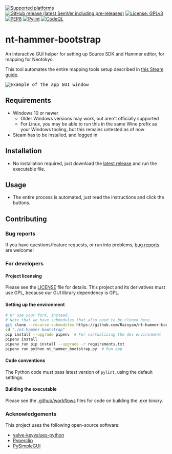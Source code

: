 [![Supported platforms](https://img.shields.io/badge/platform-Windows-lightgrey)](https://github.com/Rainyan/nt-hammer-bootstrap)
[![GitHub release (latest SemVer including pre-releases)](https://img.shields.io/github/v/release/Rainyan/nt-hammer-bootstrap?include_prereleases)](https://github.com/Rainyan/nt-hammer-bootstrap/releases/latest)
[![License: GPLv3](https://img.shields.io/github/license/Rainyan/nt-hammer-bootstrap)](LICENSE)
[![PEP8](https://img.shields.io/badge/code%20style-pep8-orange.svg)](https://www.python.org/dev/peps/pep-0008/)
[![Pylint](https://github.com/Rainyan/nt-hammer-bootstrap/actions/workflows/pylint.yml/badge.svg)](https://github.com/Rainyan/nt-hammer-bootstrap/actions/workflows/pylint.yml)
[![CodeQL](https://github.com/Rainyan/nt-hammer-bootstrap/actions/workflows/codeql.yml/badge.svg)](https://github.com/Rainyan/nt-hammer-bootstrap/actions/workflows/codeql.yml)

# nt-hammer-bootstrap

An interactive GUI helper for setting up Source SDK and Hammer editor, for mapping for Neotokyo.

This tool automates the entire mapping tools setup described in [this Steam guide](https://steamcommunity.com/sharedfiles/filedetails/?id=282059949).

<kbd><!-- This tag adds a border, so that the bright example image renders nicely for not-darkmode users. -->
  <img alt="Example of the app GUI window" src="https://user-images.githubusercontent.com/6595066/203887912-53c742fa-2fa0-4e78-b34c-e035bb8d95dd.png" />
</kbd>

## Requirements

* Windows 10 or newer
  * Older Windows versions may work, but aren't officially supported
  * For Linux, you may be able to run this in the same Wine prefix as your Windows tooling, but this remains untested as of now
* Steam has to be installed, and logged in

## Installation

* No installation required, just download the [latest release](https://github.com/Rainyan/nt-hammer-bootstrap/releases/latest) and run the executable file.

## Usage

* The entire process is automated, just read the instructions and click the buttons.

## Contributing

### Bug reports
If you have questions/feature requests, or run into problems, [bug reports](https://github.com/Rainyan/nt-hammer-bootstrap/issues) are welcome!

### For developers

#### Project licensing

Please see the [LICENSE](LICENSE) file for details. This project and its derivatives must use GPL, because our GUI library dependency is GPL.

#### Setting up the environment

```bash
# Or use your fork, instead.
# Note that we have submodules that also need to be cloned here.
git clone --recurse-submodules https://github.com/Rainyan/nt-hammer-bootstrap
cd "./nt-hammer-bootstrap"
pip install --upgrade pipenv  # For virtualizing the dev environment
pipenv install
pipenv run pip install --upgrade -r requirements.txt
pipenv run python nt_hammer_bootstrap.py  # Run app
```

#### Code conventions

The Python code must pass latest version of `pylint`, using the default settings.

#### Building the executable

Please see the [.github/workflows](.github/workflows) files for code on building the .exe binary.

### Acknowledgements

This project uses the following open-source software:
* [valve-keyvalues-python](https://github.com/gorgitko/valve-keyvalues-python)
* [Pyperclip](https://github.com/asweigart/pyperclip)
* [PySimpleGUI](https://github.com/PySimpleGUI/PySimpleGUI)
